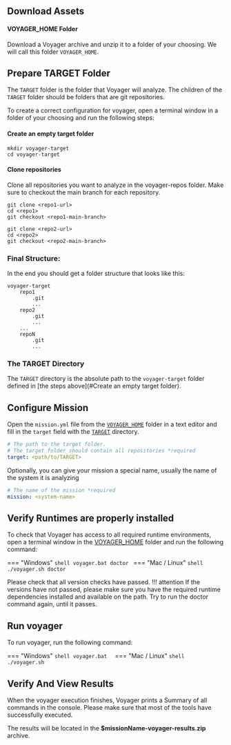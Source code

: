 ## Download Assets

#### VOYAGER_HOME Folder
Download a Voyager archive and unzip it to a folder of your choosing. We will call this folder `VOYAGER_HOME`.

## Prepare TARGET Folder
The `TARGET` folder is the folder that Voyager will analyze. The children of the `TARGET` folder should be folders that are git repositories.

To create a correct configuration for voyager, open a terminal window in a folder of your choosing and run the following steps:

#### Create an empty target folder
```shell
mkdir voyager-target
cd voyager-target
```

#### Clone repositories
Clone all repositories you want to analyze in the voyager-repos folder. Make sure to checkout the main branch for each repository.
```shell
git clone <repo1-url>
cd <repo1>
git checkout <repo1-main-branch>

git clone <repo2-url>
cd <repo2>
git checkout <repo2-main-branch>
```

### Final Structure:
In the end you should get a folder structure that looks like this:
```text
voyager-target
    repo1
        .git
        ...
    repo2
        .git
        ...
    ...
    repoN
        .git
        ...
```

### The TARGET Directory
The `TARGET` directory is the absolute path to the `voyager-target` folder defined in [the steps above](#Create an empty target folder).

## Configure Mission
Open the `mission.yml` file from the [`VOYAGER_HOME`](#voyager_home-folder) folder in a text editor and fill in the `target` field with the [`TARGET`](#the-target-directory) directory.

```yaml
# The path to the target folder.
# The target folder should contain all repositories *required
target: <path/to/TARGET>
```

Optionally, you can give your mission a special name, usually the name of the system it is analyzing
```yaml
# The name of the mission *required
mission: <system-name>
```


## Verify Runtimes are properly installed
To check that Voyager has access to all required runtime environments, open a terminal window in the [VOYAGER_HOME](#voyager_home-folder) folder and run the following command:


=== "Windows"
    ```shell
    voyager.bat doctor
    ```
=== "Mac / Linux"
    ```shell
    ./voyager.sh doctor
    ```

Please check that all version checks have passed.
!!! attention
    If the versions have not passed, please make sure you have the required runtime dependencies installed and available on the path.
    Try to run the doctor command again, until it passes.

## Run voyager
To run voyager, run the following command:

=== "Windows"
    ```shell
    voyager.bat 
    ```
=== "Mac / Linux"
    ```shell
    ./voyager.sh 
    ```

## Verify And View Results
When the voyager execution finishes, Voyager prints a Summary of all commands in the console. Please make sure that most of the tools have successfully executed.

The results will be located in the **$missionName-voyager-results.zip** archive.
